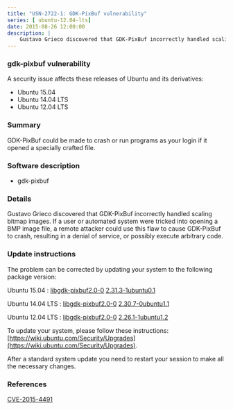 ```yaml
---
title: "USN-2722-1: GDK-PixBuf vulnerability"
series: [ ubuntu-12.04-lts]
date: 2015-08-26 12:00:00
description: |
    Gustavo Grieco discovered that GDK-PixBuf incorrectly handled scaling bitmap images. If a user or automated system were tricked into opening a BMP image file, a remote attacker could use this flaw to cause GDK-PixBuf to crash, resulting in a denial of service, or possibly execute arbitrary code. 
--- 
```

 
### gdk-pixbuf vulnerability

A security issue affects these releases of Ubuntu and its derivatives:

* Ubuntu 15.04
* Ubuntu 14.04 LTS
* Ubuntu 12.04 LTS

### Summary

GDK-PixBuf could be made to crash or run programs as your login if it opened a specially crafted file.

### Software description

* gdk-pixbuf 

### Details

Gustavo Grieco discovered that GDK-PixBuf incorrectly handled scaling bitmap images. If a user or automated system were tricked into opening a BMP image file, a remote attacker could use this flaw to cause GDK-PixBuf to crash, resulting in a denial of service, or possibly execute arbitrary code. 

### Update instructions

The problem can be corrected by updating your system to the following package version:

Ubuntu 15.04
 : [libgdk-pixbuf2.0-0](https://launchpad.net/ubuntu/+source/gdk-pixbuf) <span> [2.31.3-1ubuntu0.1](https://launchpad.net/ubuntu/+source/gdk-pixbuf/2.31.3-1ubuntu0.1) </span> 

Ubuntu 14.04 LTS
 : [libgdk-pixbuf2.0-0](https://launchpad.net/ubuntu/+source/gdk-pixbuf) <span> [2.30.7-0ubuntu1.1](https://launchpad.net/ubuntu/+source/gdk-pixbuf/2.30.7-0ubuntu1.1) </span> 

Ubuntu 12.04 LTS
 : [libgdk-pixbuf2.0-0](https://launchpad.net/ubuntu/+source/gdk-pixbuf) <span> [2.26.1-1ubuntu1.2](https://launchpad.net/ubuntu/+source/gdk-pixbuf/2.26.1-1ubuntu1.2) </span> 

To update your system, please follow these instructions: [https://wiki.ubuntu.com/Security/Upgrades](https://wiki.ubuntu.com/Security/Upgrades).

After a standard system update you need to restart your session to make all the necessary changes. 

### References

 [CVE-2015-4491](http://people.ubuntu.com/~ubuntu-security/cve/CVE-2015-4491)
 
